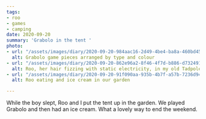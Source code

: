```yaml
---
tags:
- roo
- games
- camping
date: 2020-09-20
summary: 'Grabolo in the tent '
photo:
- url: "/assets/images/diary/2020-09-20-984aac16-2d49-4be4-ba8a-460bd45f742d.jpeg"
  alt: Grabolo game pieces arranged by type and colour
- url: "/assets/images/diary/2020-09-20-862e96a2-8f46-4f7d-b886-d73249188c37.jpeg"
  alt: Roo, her hair fizzing with static electricity, in my old Tadpole tent
- url: "/assets/images/diary/2020-09-20-91f090aa-935b-4b7f-a57b-7236d9410a3a.jpeg"
  alt: Roo eating and ice cream in our garden

---
```

While the boy slept, Roo and I put the tent up in the garden. We played Grabolo and then had an ice cream. What a lovely way to end the weekend. 